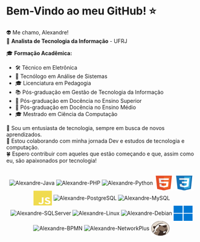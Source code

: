 # Bem-Vindo ao meu GitHub! :star:

:alien: Me chamo, Alexandre!  
:wrench: **Analista de Tecnologia da Informação** - UFRJ  

:mortar_board: **Formação Acadêmica:**  
- 🛠️ Técnico em Eletrônica  
- 📜 Tecnólogo em Análise de Sistemas  
- 🎓 Licenciatura em Pedagogia  
- 📚 Pós-graduação em Gestão de Tecnologia da Informação  
- 📖 Pós-graduação em Docência no Ensino Superior  
- 📘 Pós-graduação em Docência no Ensino Médio  
- 🎓 Mestrado em Ciência da Computação  

:rocket: Sou um entusiasta de tecnologia, sempre em busca de novos aprendizados.  
💞️ Estou colaborando com minha jornada Dev e estudos de tecnologia e computação.  
:four_leaf_clover: Espero contribuir com aqueles que estão começando e que, assim como eu, são apaixonados por tecnologia!

<div align="center">
<div style="display: inline_block"><br>
<img align="center" alt="Alexandre-Java" height="40" width="50" src="https://cdn.jsdelivr.net/gh/devicons/devicon/icons/java/java-original.svg">
<img align="center" alt="Alexandre-PHP" height="40" width="50" src="https://cdn.jsdelivr.net/gh/devicons/devicon/icons/php/php-original.svg">
<img align="center" alt="Alexandre-Python" height="40" width="50" src="https://cdn.jsdelivr.net/gh/devicons/devicon/icons/python/python-original.svg">
<img align="center" alt="Alexandre-HTML" height="40" width="50" src="https://raw.githubusercontent.com/devicons/devicon/master/icons/html5/html5-original.svg">
<img align="center" alt="Alexandre-CSS" height="40" width="50" src="https://raw.githubusercontent.com/devicons/devicon/master/icons/css3/css3-original.svg">
<img align="center" alt="Alexandre-Js" height="40" width="50" src="https://raw.githubusercontent.com/devicons/devicon/master/icons/javascript/javascript-plain.svg">
<img align="center" alt="Alexandre-PostgreSQL" height="40" width="50" src="https://cdn.jsdelivr.net/gh/devicons/devicon/icons/postgresql/postgresql-original.svg">
<img align="center" alt="Alexandre-MySQL" height="40" width="50" src="https://cdn.jsdelivr.net/gh/devicons/devicon/icons/mysql/mysql-original.svg">
<img align="center" alt="Alexandre-SQLServer" height="40" width="50" src="https://cdn.jsdelivr.net/gh/devicons/devicon/icons/microsoftsqlserver/microsoftsqlserver-plain.svg">
<img align="center" alt="Alexandre-Linux" height="40" width="50" src="https://cdn.jsdelivr.net/gh/devicons/devicon/icons/linux/linux-original.svg">
<img align="center" alt="Alexandre-Debian" height="40" width="50" src="https://cdn.jsdelivr.net/gh/devicons/devicon/icons/debian/debian-original.svg">
<img align="center" alt="Alexandre-Microsoft" height="40" width="50" src="https://github.com/devicons/devicon/blob/master/icons/windows11/windows11-original.svg">
<img align="center" alt="Alexandre-BPMN" height="40" width="50" src="https://cdn.jsdelivr.net/gh/devicons/devicon/icons/bpmn/bpmn-original.svg">
<img align="center" alt="Alexandre-NetworkPlus" height="40" width="50" src="https://cdn.jsdelivr.net/gh/devicons/devicon/icons/comptia/comptia-original.svg">
<img align="center" alt="Alexandre-DBeaver" height="40" width="50" src="https://github.com/devicons/devicon/blob/master/icons/dbeaver/dbeaver-original.svg">
</div>
<br />
